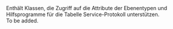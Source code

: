 <Namespace Name="Microsoft.WindowsAzure.Storage.Table.Protocol">
  <Docs>
    <summary>Enthält Klassen, die Zugriff auf die Attribute der Ebenentypen und Hilfsprogramme für die Tabelle Service-Protokoll unterstützen.</summary> 
    <remarks>To be added.</remarks>
  </Docs>
</Namespace>
